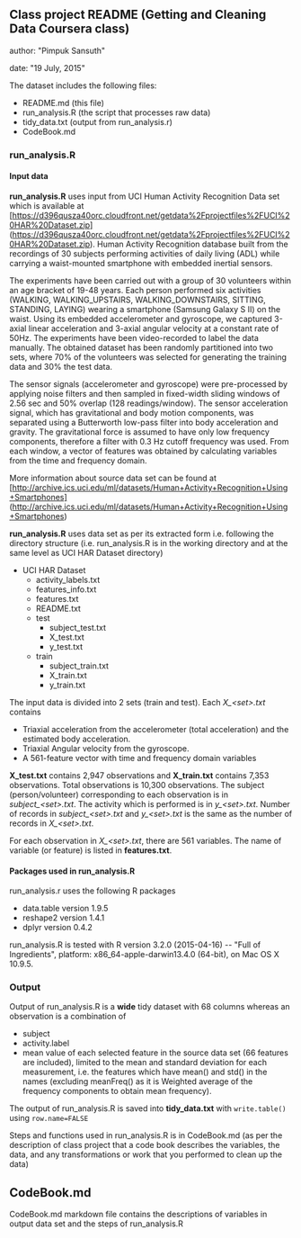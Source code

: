 Class project README (Getting and Cleaning Data Coursera class)
-----------------------------------------------------------
author: "Pimpuk Sansuth"

date: "19 July, 2015"

The dataset includes the following files:

- README.md (this file)
- run_analysis.R (the script that processes raw data)
- tidy_data.txt (output from run_analysis.r)
- CodeBook.md 

### run_analysis.R

#### Input data
**run_analysis.R** uses input from UCI Human Activity Recognition Data set which is available at  [https://d396qusza40orc.cloudfront.net/getdata%2Fprojectfiles%2FUCI%20HAR%20Dataset.zip] (https://d396qusza40orc.cloudfront.net/getdata%2Fprojectfiles%2FUCI%20HAR%20Dataset.zip). 
Human Activity Recognition database built from the recordings of 30 subjects performing activities of daily living (ADL) while carrying a waist-mounted smartphone with embedded inertial sensors.

The experiments have been carried out with a group of 30 volunteers within an age bracket of 19-48 years. Each person performed six activities (WALKING, WALKING_UPSTAIRS, WALKING_DOWNSTAIRS, SITTING, STANDING, LAYING) wearing a smartphone (Samsung Galaxy S II) on the waist. Using its embedded accelerometer and gyroscope, we captured 3-axial linear acceleration and 3-axial angular velocity at a constant rate of 50Hz. The experiments have been video-recorded to label the data manually. The obtained dataset has been randomly partitioned into two sets, where 70% of the volunteers was selected for generating the training data and 30% the test data. 

The sensor signals (accelerometer and gyroscope) were pre-processed by applying noise filters and then sampled in fixed-width sliding windows of 2.56 sec and 50% overlap (128 readings/window). The sensor acceleration signal, which has gravitational and body motion components, was separated using a Butterworth low-pass filter into body acceleration and gravity. The gravitational force is assumed to have only low frequency components, therefore a filter with 0.3 Hz cutoff frequency was used. From each window, a vector of features was obtained by calculating variables from the time and frequency domain.

More information about source data set can be found at [http://archive.ics.uci.edu/ml/datasets/Human+Activity+Recognition+Using+Smartphones] (http://archive.ics.uci.edu/ml/datasets/Human+Activity+Recognition+Using+Smartphones)

**run_analysis.R** uses data set as per its extracted form i.e. following the directory structure
(i.e. run_analysis.R is in the working directory and at the same level as UCI HAR Dataset directory)

- UCI HAR Dataset
    - activity_labels.txt
    - features_info.txt
    - features.txt
    - README.txt
    - test
        - subject_test.txt
        - X_test.txt
        - y_test.txt
    - train
        - subject_train.txt
        - X_train.txt
        - y_train.txt

The input data is divided into 2 sets (train and test). Each *X_\<set\>.txt* contains 

- Triaxial acceleration from the accelerometer (total acceleration) and the estimated body acceleration. 
- Triaxial Angular velocity from the gyroscope. 
- A 561-feature vector with time and frequency domain variables

**X_test.txt** contains 2,947 observations and **X_train.txt** contains 7,353 observations. Total observations is 10,300 observations.
The subject (person/volunteer) corresponding to each observation is in *subject_\<set\>.txt*. The activity which is performed is in *y_\<set\>.txt*. Number of records in *subject_\<set\>.txt* and *y_\<set\>.txt* is the same as the number of records in *X_\<set\>.txt*.

For each observation in *X_\<set\>.txt*, there are 561 variables. The name of variable (or feature) is listed in **features.txt**.

#### Packages used in run_analysis.R
run_analysis.r uses the following R packages

- data.table version 1.9.5
- reshape2 version 1.4.1
- dplyr version 0.4.2

run_analysis.R is tested with R version 3.2.0 (2015-04-16) -- "Full of Ingredients", platform: x86_64-apple-darwin13.4.0 (64-bit), on Mac OS X 10.9.5.

### Output
Output of run_analysis.R is a **wide** tidy dataset with 68 columns whereas an observation is a combination of

- subject
- activity.label
- mean value of each selected feature in the source data set (66 features are included), limited to the mean and standard deviation for each measurement, i.e. the features which have mean() and std() in the names (excluding meanFreq() as it is Weighted average of the frequency components to obtain mean frequency).

The output of run_analysis.R is saved into **tidy_data.txt** with ```write.table()``` using ```row.name=FALSE```

Steps and functions used in run_analysis.R is in CodeBook.md (as per the description of class project that a code book describes the variables, the data, and any transformations or work that you performed to clean up the data)

## CodeBook.md
CodeBook.md markdown file contains the descriptions of variables in output data set and the steps of run_analysis.R